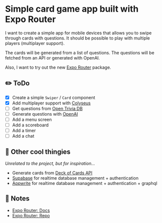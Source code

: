 # Simple card game app built with Expo Router

I want to create a simple app for mobile devices that allows you to swipe through cards with questions. It should be
possible to play with multiple players (multiplayer support).

The cards will be generated from a list of questions. The questions will be fetched from an API or generated with
OpenAI.

Also, I want to try out the new [Expo Router](https://expo.github.io/router) package.

## ✏️ ToDo

- [x] Create a simple `Swiper` / `Card` component
- [x] Add multiplayer support with [Colyseus](https://www.colyseus.io/)
- [ ] Get questions from [Open Trivia DB](https://opentdb.com/)
- [ ] Generate questions with [OpenAI](https://openai.com/)
- [ ] Add a menu screen
- [ ] Add a scoreboard
- [ ] Add a timer
- [ ] Add a chat

## 💯 Other cool thingies

_Unrelated to the project, but for inspiration..._

- Generate cards from [Deck of Cards API](https://deckofcardsapi.com/)
- [Supabase](https://supabase.io/) for realtime database management + authentication
- [Appwrite](https://appwrite.io/) for realtime database management + authentication + graphql

## 📝 Notes

- [Expo Router: Docs](https://expo.github.io/router)
- [Expo Router: Repo](https://github.com/expo/router)
